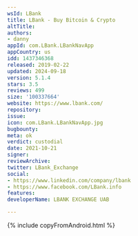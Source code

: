 ```yaml
---
wsId: LBank
title: LBank - Buy Bitcoin & Crypto
altTitle: 
authors:
- danny
appId: com.LBank.LBankNavApp
appCountry: us
idd: 1437346368
released: 2019-02-22
updated: 2024-09-18
version: 5.1.4
stars: 3.5
reviews: 499
size: '100337664'
website: https://www.lbank.com/
repository: 
issue: 
icon: com.LBank.LBankNavApp.jpg
bugbounty: 
meta: ok
verdict: custodial
date: 2021-10-21
signer: 
reviewArchive: 
twitter: LBank_Exchange
social:
- https://www.linkedin.com/company/lbank
- https://www.facebook.com/LBank.info
features: 
developerName: LBANK EXCHANGE UAB

---
```


{% include copyFromAndroid.html %}
